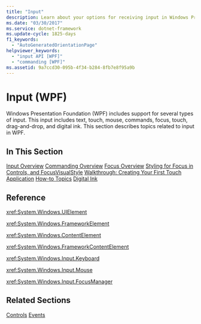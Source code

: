 ```yaml
---
title: "Input"
description: Learn about your options for receiving input in Windows Presentation Foundation (WPF), which includes support for several types of input.
ms.date: "03/30/2017"
ms.service: dotnet-framework
ms.update-cycle: 1825-days
f1_keywords:
  - "AutoGeneratedOrientationPage"
helpviewer_keywords:
  - "input API [WPF]"
  - "commanding [WPF]"
ms.assetid: 9a7ccd30-095b-4f34-b284-8fb7e8f95a9b
---
```

# Input (WPF)

Windows Presentation Foundation (WPF) includes support for several types of input. This input includes text, touch, mouse, commands, focus, touch, drag-and-drop, and digital ink. This section describes topics related to input in WPF.

## In This Section

[Input Overview](input-overview.md)
[Commanding Overview](commanding-overview.md)
[Focus Overview](focus-overview.md)
[Styling for Focus in Controls, and FocusVisualStyle](styling-for-focus-in-controls-and-focusvisualstyle.md)
[Walkthrough: Creating Your First Touch Application](walkthrough-creating-your-first-touch-application.md)
[How-to Topics](input-and-commands-how-to-topics.md)
[Digital Ink](digital-ink.md)

## Reference

<xref:System.Windows.UIElement>

<xref:System.Windows.FrameworkElement>

<xref:System.Windows.ContentElement>

<xref:System.Windows.FrameworkContentElement>

<xref:System.Windows.Input.Keyboard>

<xref:System.Windows.Input.Mouse>

<xref:System.Windows.Input.FocusManager>

## Related Sections

[Controls](../controls/index.md)
  [Events](events-wpf.md)
